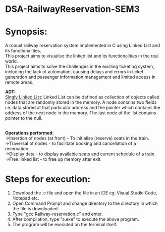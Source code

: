 # DSA-RailwayReservation-SEM3 

# Synopsis: 
A robust railway reservation system implemented in C using Linked List and its functionalities. <br>
This project aims to visualise the linked list and its functionalities in the real world. <br>
This project aims to solve the challenges in the existing ticketing system, including the lack of automation, causing delays and errors in ticket generation and passenger information management and limited access in remote areas. <br>

<b>ADT:</b> <br>
<u>Singly Linked List:</u> Linked List can be defined as collection of objects called nodes that are randomly stored in the memory.
A node contains two fields i.e. data stored at that particular address and the pointer which contains the address of the next node in the memory.
The last node of the list contains pointer to the null.
<br><br>

<b>Operations performed: </b> <br>
->Insertion of nodes (at front) - To initialise (reserve) seats in the train.<br>
->Traversal of nodes - to facilitate booking and cancellation of a reservation.<br>
->Display data - to display available seats and current schedule of a train. <br>
->Free linked list - to free up memory after exit.<br>



# Steps for execution:
1) Download the .c file and open the file in an IDE eg. Visual Studio Code, Notepad etc. <br>
2) Open Command Prompt and change directory to the directory in which the file is downloaded. <br>
3) Type "gcc Railway-reservation.c" and enter. <br>
4) After compilation, type "a.exe" to execute the above program. <br>
5) The program will be executed on the terminal itself. <br>
